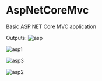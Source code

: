 # AspNetCoreMvc

Basic ASP.NET Core MVC application


Outputs:
![asp](https://user-images.githubusercontent.com/71450016/109419914-e1a11e80-79e0-11eb-9608-48b177d7e8d4.PNG)

![asp1](https://user-images.githubusercontent.com/71450016/109419915-e1a11e80-79e0-11eb-91ac-6aad0565b04f.PNG)

![asp3](https://user-images.githubusercontent.com/71450016/109419911-dfd75b00-79e0-11eb-8150-a5eb985f322d.PNG)

![asp2](https://user-images.githubusercontent.com/71450016/109419913-e1088800-79e0-11eb-977e-5c85d6d2566f.PNG)


